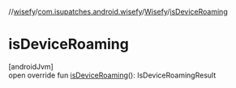 //[wisefy](../../../index.md)/[com.isupatches.android.wisefy](../index.md)/[Wisefy](index.md)/[isDeviceRoaming](is-device-roaming.md)

# isDeviceRoaming

[androidJvm]\
open override fun [isDeviceRoaming](is-device-roaming.md)(): IsDeviceRoamingResult
